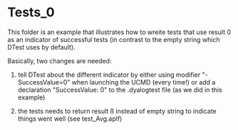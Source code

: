 # Tests_0

This folder is an example that illustrates how to wreite tests that use result 0 as an indicator
of successful tests (in contrast to the empty string which DTest uses by default).

Basically, two changes are needed:

1. tell DTest about the different indicator by either using modifier "-SuccessValue=0" when launching
the UCMD (every  time!) or add a declaration  "SuccessValue: 0" to the .dyalogtest file (as we did in this example)

2. the tests needs to return result ß instead of empty string to indicate things went well (see test_Avg.aplf)
